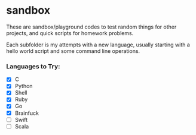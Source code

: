 # sandbox

These are sandbox/playground codes to test random things for other projects,
and quick scripts for homework problems.

Each subfolder is my attempts with a new language, usually starting with a
hello world script and some command line operations.

### Languages to Try:

- [x] C
- [x] Python
- [x] Shell
- [x] Ruby
- [x] Go
- [x] Brainfuck
- [ ] Swift
- [ ] Scala
